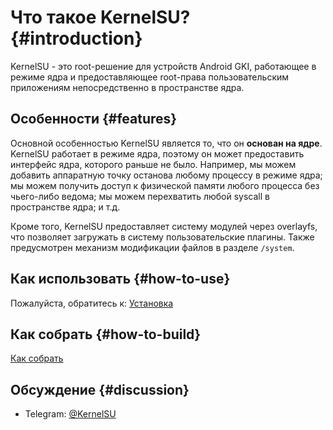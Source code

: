 # Что такое KernelSU? {#introduction}

KernelSU - это root-решение для устройств Android GKI, работающее в режиме ядра и предоставляющее root-права пользовательским приложениям непосредственно в пространстве ядра.

## Особенности {#features}

Основной особенностью KernelSU является то, что он **основан на ядре**. KernelSU работает в режиме ядра, поэтому он может предоставить интерфейс ядра, которого раньше не было. Например, мы можем добавить аппаратную точку останова любому процессу в режиме ядра; мы можем получить доступ к физической памяти любого процесса без чьего-либо ведома; мы можем перехватить любой syscall в пространстве ядра; и т.д.

Кроме того, KernelSU предоставляет систему модулей через overlayfs, что позволяет загружать в систему пользовательские плагины. Также предусмотрен механизм модификации файлов в разделе `/system`.

## Как использовать {#how-to-use}

Пожалуйста, обратитесь к: [Установка](installation)

## Как собрать {#how-to-build}

[Как собрать](how-to-build)

## Обсуждение {#discussion}

- Telegram: [@KernelSU](https://t.me/KernelSU)
